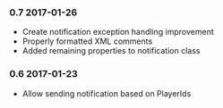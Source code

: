 ### 0.7 2017-01-26

 * Create notification exception handling improvement
 * Properly formatted XML comments
 * Added remaining properties to notification class

### 0.6 2017-01-23

 * Allow sending notification based on PlayerIds